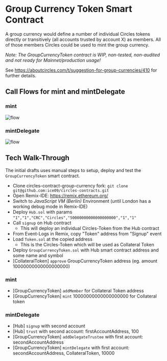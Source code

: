 # Group Currency Token Smart Contract

A group currency would define a number of individual Circles tokens directly or transitively (all accounts trusted by account X) as members. All of those members Circles could be used to mint the group currency.

_Note: The GroupCurrencyToken contract is WIP, non-tested, non-audited and not ready for Mainnet/production usage!_

See https://aboutcircles.com/t/suggestion-for-group-currencies/410 for further details.

## Call Flows for mint and mintDelegate

### mint

![flow](https://drive.google.com/uc?export=view&id=1QIYX3UM2HqW8UJGaUIH13SnADnZadb73)

### mintDelegate

![flow](https://drive.google.com/uc?export=view&id=1t2mFhNWxrtlSSyn5TbGAh6-Nz4ds1AkA)

## Tech Walk-Through

The initial drafts uses manual steps to setup, deploy and test the `GroupCurrencyToken` smart contract.

* Clone circles-contract-group-currency fork: `git clone git@github.com:ice09/circles-contracts.git`
* Open Remix-IDE: https://remix.ethereum.org/ 
* Switch to *JavaScript VM (Berlin)* Environment (until London has a working debug mode in Remix-IDE)
* Deploy `Hub.sol` with params `"1","1","CRC","Circles","50000000000000000000","1","1"`
* Call `signup` on Hub contract
	* This will deploy an individual Circles-Token from the Hub contract
* From Event-Logs in Remix, copy "Token" address from "Signup" event 
* Load `Token.sol` at the copied address
	* This is the Circles-Token which will be used as Collateral Token
* Deploy `GroupCurrencyToken.sol` with Hub smart contract address and some name and symbol
* [CollateralToken] `approve` GroupCurrencyToken address (eg. amount 10000000000000000000)

### mint

* [GroupCurrencyToken] `addMember` for Collateral Token address
* [GroupCurrencyToken] `mint` 10000000000000000000 for Collateral token

### mintDelegate 

* [Hub] `signup` with second account
* [Hub] `trust` with second account: firstAccountAddress, 100
* [GroupCurrencyToken] `addDelegateTrustee` with first account: secondAccountAddress
* [GroupCurrencyToken] `mintDelegate` with first account: secondAccountAddress, CollateralToken, 10000
